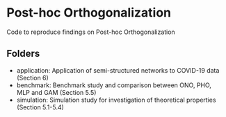 # Post-hoc Orthogonalization

Code to reproduce findings on Post-hoc Orthogonalization

## Folders

* application: Application of semi-structured networks to COVID-19 data (Section 6)
* benchmark: Benchmark study and comparison between ONO, PHO, MLP and GAM (Section 5.5)
* simulation: Simulation study for investigation of theoretical properties (Section 5.1-5.4)